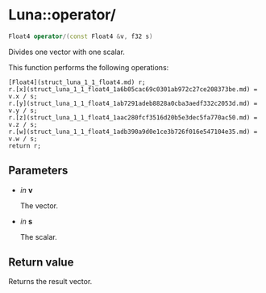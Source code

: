 # Luna::operator/

```c++
Float4 operator/(const Float4 &v, f32 s)
```

Divides one vector with one scalar. 

This function performs the following operations: 
```
[Float4](struct_luna_1_1_float4.md) r;
r.[x](struct_luna_1_1_float4_1a6b05cac69c0301ab972c27ce208373be.md) = v.x / s;
r.[y](struct_luna_1_1_float4_1ab7291adeb8828a0cba3aedf332c2053d.md) = v.y / s;
r.[z](struct_luna_1_1_float4_1aac280fcf3516d20b5e3dec5fa770ac50.md) = v.z / s;
r.[w](struct_luna_1_1_float4_1adb390a9d0e1ce3b726f016e547104e35.md) = v.w / s;
return r;
```


## Parameters
* *in* **v**

    The vector. 

* *in* **s**

    The scalar. 

## Return value
Returns the result vector. 

